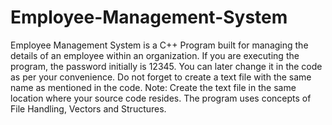 # Employee-Management-System
Employee Management System is a C++ Program built for managing the details of an employee within an organization.
If you are executing the program, the password initially is 12345. You can later change it in the code as per your convenience.
Do not forget to create a text file with the same name as mentioned in the code.
Note: Create the text file in the same location where your source code resides.
The program uses concepts of File Handling, Vectors and Structures.
